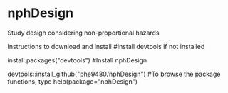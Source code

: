 # nphDesign
Study design considering non-proportional hazards

Instructions to download and install
#Install devtools if not installed

install.packages("devtools")
#Install nphDesign

devtools::install_github("phe9480/nphDesign")
#To browse the package functions, type help(package="nphDesign")
